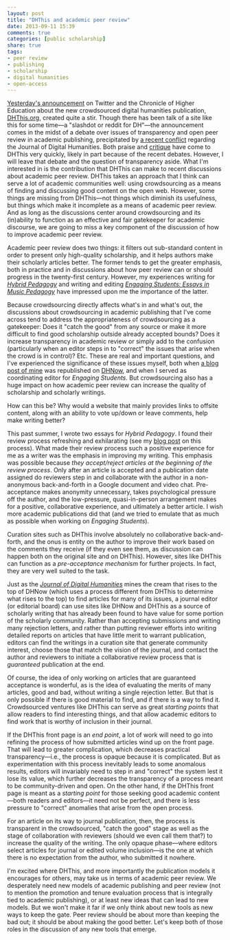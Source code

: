 ```yaml
---
layout: post
title: "DHThis and academic peer review"
date: 2013-09-11 15:39
comments: true
categories: [public scholarship]
share: true
tags:
- peer review
- publishing
- scholarship
- digital humanities
- open-access
---
```


[Yesterday's announcement](http://chronicle.com/blogs/profhacker/crowdsourcing-the-best-digital-humanities-content/52135) on Twitter and the Chronicle of Higher Education about the new crowdsourced digital humanities publication, [DHThis.org](http://dhthis.org), created quite a stir. Though there has been talk of a site like this for some time—a "slashdot or reddit for DH"—the announcement comes in the midst of a debate over issues of transparency and open peer review in academic publishing, precipitated by [a recent conflict](http://www.adelinekoh.org/blog/2013/08/29/journalofdigitalhumanitie/) regarding the Journal of Digital Humanities. Both praise and [critique](http://blog.whitneyannetrettien.com/2013/09/a-gentle-critique-of-dhthis.html) have come to DHThis very quickly, likely in part because of the recent debates. However, I will leave that debate and the question of transparency aside. What I'm interested in is the contribution that DHThis can make to recent discussions about academic peer review. DHThis takes an approach that I think can serve a lot of academic communities well: using crowdsourcing as a means of finding and discussing good content on the open web. However, some things are missing from DHThis—not things which diminish its usefulness, but things which make it incomplete as a means of academic peer review. And as long as the discussions center around crowdsourcing and its (in)ability to function as an effective and fair gatekeeper for academic discourse, we are going to miss a key component of the discussion of how to improve academic peer review.

Academic peer review does two things: it filters out sub-standard content in order to present only high-quality scholarship, and it helps authors make their scholarly articles better. The former tends to get the greater emphasis, both in practice and in discussions about how peer review can or should progress in the twenty-first century. However, my experiences writing for [*Hybrid Pedagogy*](http://hybridpedagogy.com) and writing and editing [*Engaging Students: Essays in Music Pedagogy*](http://flipcamp.org/engagingstudents) have impressed upon me the importance of the latter.

Because crowdsourcing directly affects what's in and what's out, the discussions about crowdsourcing in academic publishing that I've come across tend to address the appropriateness of crowdsourcing as a gatekeeper: Does it "catch the good" from any source or make it more difficult to find good scholarship outside already accepted bounds? Does it increase transparency in academic review or simply add to the confusion (particularly when an editor steps in to "correct" the issues that arise when the crowd is in control)? Etc. These are real and important questions, and I've experienced the significance of these issues myself, both when [a blog post of mine](http://kris.shaffermusic.com/2013/01/harmonic-syntax-in-corpus-studies/) was republished on [DHNow](http://digitalhumanitiesnow.org), and when I served as coordinating editor for *Engaging Students*. But crowdsourcing also has a huge impact on how academic peer review can increase the quality of scholarship and scholarly writings.

How can this be? Why would a website that mainly provides links to offsite content, along with an ability to vote up/down or leave comments, help make writing better?

This past summer, I wrote two essays for *Hybrid Pedagogy*. I found their review process refreshing and exhilarating (see my [blog post](http://kris.shaffermusic.com/2013/05/a-new-way-to-do-peer-review/) on this process). What made their review process such a positive experience for me as a writer was the emphasis in improving my writing. This emphasis was possible because *they accept/reject articles at the beginning of the review process*. Only after an article is accepted and a publication date assigned do reviewers step in and collaborate with the author in a non-anonymous back-and-forth in a Google document and video chat. Pre-acceptance makes anonymity unnecessary, takes psychological pressure off the author, and the low-pressure, quasi-in-person arrangement makes for a positive, collaborative experience, and ultimately a better article. I wish more academic publications did that (and we tried to emulate that as much as possible when working on *Engaging Students*).

Curation sites such as DHThis involve absolutely no collaborative back-and-forth, and the onus is entity on the author to improve their work based on the comments they receive (if they even see them, as discussion can happen both on the original site and on DHThis). However, sites like DHThis can function as a *pre-acceptance mechanism* for further projects. In fact, they are very well suited to the task.

Just as the [*Journal of Digital Humanities*](http://journalofdigitalhumanities.org) mines the cream that rises to the top of DHNow (which uses a process different from DHThis to determine what rises to the top) to find articles for many of its issues, a journal editor (or editorial board) can use sites like DHNow and DHThis as a source of scholarly writing that has already been found to have value for some portion of the scholarly community. Rather than accepting submissions and writing many rejection letters, and rather than putting reviewer efforts into writing detailed reports on articles that have little merit to warrant publication, editors can find the writings in a curation site that generate community interest, choose those that match the vision of the journal, and contact the author and reviewers to initiate a collaborative review process that is *guaranteed* publication at the end.

Of course, the idea of only working on articles that are guaranteed acceptance is wonderful, as is the idea of evaluating the merits of many articles, good and bad, without writing a single rejection letter. But that is only possible if there is good material to find, and if there is a way to find it. Crowdsourced ventures like DHThis can serve as great *starting points* that allow readers to find interesting things, and that allow academic editors to find work that is worthy of inclusion in their journal.

If the DHThis front page is an *end point*, a lot of work will need to go into refining the process of how submitted articles wind up on the front page. That will lead to greater complication, which decreases practical transparency—i.e., the process is opaque because it is complicated. But as experimentation with this process inevitably leads to some anomalous results, editors will invariably need to step in and "correct" the system lest it lose its value, which further decreases the transparency of a process meant to be community-driven and open. On the other hand, if the DHThis front page is meant as a *starting point* for those seeking good academic content—both readers and editors—it need not be perfect, and there is less pressure to "correct" anomalies that arise from the open process.

For an article on its way to journal publication, then, the process is transparent in the crowdsourced, "catch the good" stage as well as the stage of collaboration with reviewers (should we even call them that?) to increase the quality of the writing. The only opaque phase—where editors select articles for journal or edited volume inclusion—is the one at which there is no expectation from the author, who submitted it nowhere.

I'm excited where DHThis, and more importantly the publication models it encourages for others, may take us in terms of academic peer review. We desperately need new models of academic publishing and peer review (not to mention the promotion and tenure evaluation process that is integrally tied to academic publishing), or at least new ideas that can lead to new models. But we won't make it far if we only think about new tools as new ways to keep the gate. Peer review should be about more than keeping the bad out; it should be about making the good better. Let's keep both of those roles in the discussion of any new tools that emerge.
